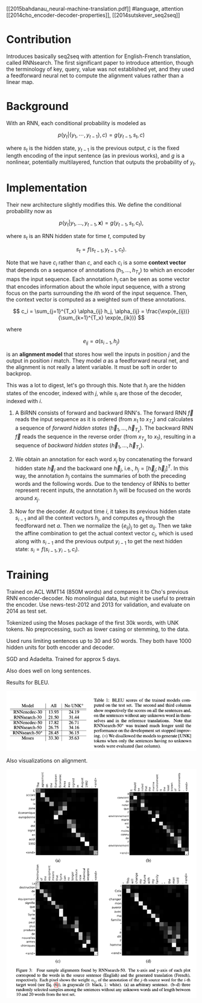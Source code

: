 [[2015bahdanau_neural-machine-translation.pdf]]
#language, attention
[[2014cho_encoder-decoder-properties]], [[2014sutskever_seq2seq]]

# Contribution
   
   Introduces basically seq2seq with attention for English-French translation, called RNNsearch. The first significant paper to introduce attention, though the terminology of key, query, value was not established yet, and they used a feedforward neural net to compute the alignment values rather than a linear map. 

# Background 

   With an RNN, each conditional probability is modeled as 

   $$
      p(y_t | \{y_1, \cdots, y_{t-1}\}, c) = g(y_{t-1}, s_t, c)
   $$ 

   where $s_t$ is the hidden state, $y_{t-1}$ is the previous output, $c$ is the fixed length encoding of the input sentence (as in previous works), and $g$ is a nonlinear, potentially multilayered, function that outputs the probability of $y_t$. 

# Implementation 
   
   Their new architecture slightly modifies this. We define the conditional probability now as 

   $$
      p(y_t|y_1, \ldots, y_{t-1}, \mathbf{x}) = g(y_{t-1}, s_t, c_t),
   $$

   where $s_t$ is an RNN hidden state for time $t$, computed by 

   $$
      s_t = f(s_{t-1}, y_{t-1}, c_t).
   $$ 

   Note that we have $c_i$ rather than $c$, and each $c_i$ is a some **context vector** that depends on a sequence of annotations $(h_1, \ldots, h_{T_x})$ to which an encoder maps the input sequence. Each annotation $h_i$ can be seen as some vector that encodes information about the whole input sequence, with a strong focus on the parts surrounding the $i$th word of the input sequence. Then, the context vector is computed as a weighted sum of these annotations. 

   $$ 
      c_i = \sum_{j=1}^{T_x} \alpha_{ij} h_j, \alpha_{ij} = \frac{\exp(e_{ij})}{\sum_{k=1}^{T_x} \exp(e_{ik})} 
   $$

   where 

   $$
      e_{ij} = a(s_{i-1}, h_j) 
   $$

   is an **alignment model** that stores how well the inputs in position $j$ and the output in position $i$ match. They model $a$ as a feedforward neural net, and the alignment is not really a latent variable. It must be soft in order to backprop. 


   This was a lot to digest, let's go through this. Note that $h_j$ are the hidden states of the encoder, indexed with $j$, while $s_i$ are those of the decoder, indexed with $i$. 

   1. A BiRNN consists of forward and backward RNN's. The forward RNN $\overrightarrow{f}$ reads the input sequence as it is ordered (from $x_1$ to $x_{T_x}$) and calculates a sequence of *forward hidden states* ($\overrightarrow{h}_1, \ldots, \overrightarrow{h}_{T_x}$). The backward RNN $\overleftarrow{f}$ reads the sequence in the reverse order (from $x_{T_x}$ to $x_1$), resulting in a sequence of *backward hidden states* ($\overleftarrow{h}_1, \ldots, \overleftarrow{h}_{T_x}$).

   2. We obtain an annotation for each word $x_j$ by concatenating the forward hidden state $\overrightarrow{h}_j$ and the backward one $\overleftarrow{h}_j$, i.e., $h_j = [\overrightarrow{h}_j; \overleftarrow{h}_j]^T$. In this way, the annotation $h_j$ contains the summaries of both the preceding words and the following words. Due to the tendency of RNNs to better represent recent inputs, the annotation $h_j$ will be focused on the words around $x_j$. 

   3. Now for the decoder. At output time $i$, it takes its previous hidden state $s_{i-1}$ and all the context vectors $h_j$, and computes $e_{ij}$ through the feedforward net $a$. Then we normalize the $\{e_{ij}\}_{j}$ to get $\alpha_{ij}$. Then we take the affine combination to get the actual context vector $c_i$, which is used along with $s_{i-1}$ and the previous output $y_{i-1}$ to get the next hidden state: $s_i = f(s_{i-1}, y_{i-1}, c_i)$. 


# Training 

   Trained on ACL WMT14 (850M words) and compares it to Cho's previous RNN encoder-decoder. No monolingual data, but might be useful to pretrain the encoder. Use news-test-2012 and 2013 for validation, and evaluate on 2014 as test set. 

   Tokenized using the Moses package of the first 30k words, with UNK tokens. No preprocessing, such as lower casing or stemming, to the data. 

   Used runs limiting sentences up to 30 and 50 words. They both have 1000 hidden units for both encoder and decoder. 

   SGD and Adadelta. Trained for approx 5 days. 

   Also does well on long sentences. 

   Results for BLEU. 

   ![image](img/bah_res.png)

   Also visualizations on alignment. 

   ![image](img/alignment.png)

